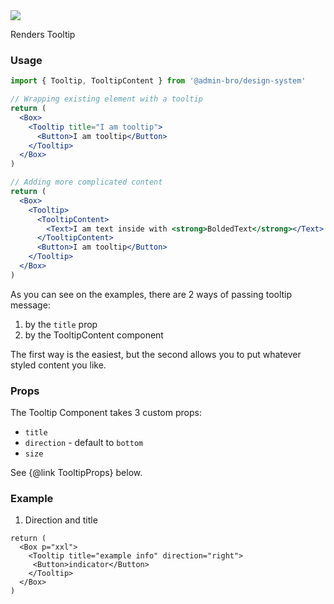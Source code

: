 <img src="components/tooltip.png" />

Renders Tooltip

### Usage

```jsx
import { Tooltip, TooltipContent } from '@admin-bro/design-system'

// Wrapping existing element with a tooltip
return (
  <Box>
    <Tooltip title="I am tooltip">
      <Button>I am tooltip</Button>
    </Tooltip>
  </Box>
)

// Adding more complicated content
return (
  <Box>
    <Tooltip>
      <TooltipContent>
        <Text>I am text inside with <strong>BoldedText</strong></Text>
      </TooltipContent>
      <Button>I am tooltip</Button>
    </Tooltip>
  </Box>
)
```

As you can see on the examples, there are 2 ways of passing tooltip message:

1. by the `title` prop
2. by the TooltipContent component

The first way is the easiest, but the second allows you to put whatever styled content you like.

### Props

The Tooltip Component takes 3 custom props:

- `title`
- `direction` - default to `bottom`
- `size`

See {@link TooltipProps} below.

### Example

1. Direction and title

```reactComponent
return (
  <Box p="xxl">
    <Tooltip title="example info" direction="right">
     <Button>indicator</Button>
    </Tooltip>
  </Box>
)
```
